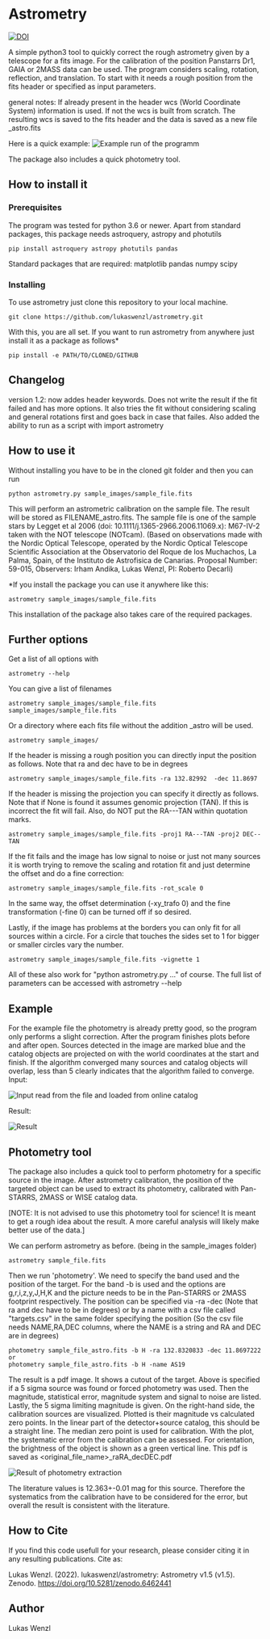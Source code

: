 # Astrometry

[![DOI](https://zenodo.org/badge/172559215.svg)](https://zenodo.org/badge/latestdoi/172559215)

A simple python3 tool to quickly correct the rough astrometry given by a telescope for a fits image. For the calibration of the position Panstarrs Dr1, GAIA or 2MASS data can be used. The program considers scaling, rotation, reflection, and translation. To start with it needs a rough position from the fits header or specified as input parameters.

general notes: If already present in the header wcs (World Coordinate System) information is used. If not the wcs is built from scratch. 
The resulting wcs is saved to the fits header and the data is saved as a new file <filename>_astro.fits

Here is a quick example:
![Example run of the programm](sample_images/sample_run.gif)


The package also includes a quick photometry tool.



## How to install it

### Prerequisites

The program was tested for python 3.6 or newer.
Apart from standard packages, this package needs astroquery, astropy and photutils

```
pip install astroquery astropy photutils pandas
```

Standard packages that are required: matplotlib pandas numpy scipy

### Installing

To use astrometry just clone this repository to your local machine.

```
git clone https://github.com/lukaswenzl/astrometry.git
```

With this, you are all set. If you want to run astrometry from anywhere just install it as a package as follows*

```
pip install -e PATH/TO/CLONED/GITHUB
```

## Changelog
version 1.2: now addes header keywords. Does not write the result if the fit failed and has more options. It also tries the fit without considering scaling and general rotations first and goes back in case that failes. Also added the ability to run as a script with import astrometry

## How to use it

Without installing you have to be in the cloned git folder and then you can run

```
python astrometry.py sample_images/sample_file.fits
```

This will perform an astrometric calibration on the sample file. The result will be stored as FILENAME_astro.fits. 
The sample file is one of the sample stars by Legget et al 2006 (doi: 10.1111/j.1365-2966.2006.11069.x): M67-IV-2 taken with the NOT telescope (NOTcam). (Based on observations made with the Nordic Optical Telescope, operated by the Nordic Optical Telescope Scientific Association at the Observatorio del Roque de los Muchachos, La Palma, Spain, of the Instituto de Astrofisica de Canarias. Proposal Number:  59-015, Observers: Irham Andika, Lukas Wenzl, PI: Roberto Decarli)

*If you install the package you can use it anywhere like this:

```
astrometry sample_images/sample_file.fits
```

This installation of the package also takes care of the required packages.


## Further options

Get a list of all options with

```
astrometry --help
```

You can give a list of filenames

```
astrometry sample_images/sample_file.fits sample_images/sample_file.fits
```

Or a directory where each fits file without the addition _astro will be used.

```
astrometry sample_images/
```

If the header is missing a rough position you can directly input the position as follows. Note that ra and dec have to be in degrees

```
astrometry sample_images/sample_file.fits -ra 132.82992  -dec 11.8697
```

If the header is missing the projection you can specify it directly as follows. Note that if None is found it assumes genomic projection (TAN). If this is incorrect the fit will fail. Also, do NOT put the RA---TAN within quotation marks.

```
astrometry sample_images/sample_file.fits -proj1 RA---TAN -proj2 DEC--TAN
```

If the fit fails and the image has low signal to noise or just not many sources it is worth trying to remove the scaling and rotation fit and just determine the offset and do a fine correction:

```
astrometry sample_images/sample_file.fits -rot_scale 0
```

In the same way, the offset determination (-xy_trafo 0) and the fine transformation (-fine 0) can be turned off if so desired.

Lastly, if the image has problems at the borders you can only fit for all sources within a circle. For a circle that touches the sides set to 1 for bigger or smaller circles vary the number.

```
astrometry sample_images/sample_file.fits -vignette 1
```

All of these also work for "python astrometry.py ..." of course.
The full list of parameters can be accessed with astrometry --help

## Example

For the example file the photometry is already pretty good, so the program only performs a slight correction. After the program finishes plots before and after open. Sources detected in the image are marked blue and the catalog objects are projected on with the world coordinates at the start and finish. If the algorithm converged many sources and catalog objects will overlap, less than 5 clearly indicates that the algorithm failed to converge.
Input:

![Input read from the file and loaded from online catalog](sample_images/sample_file_input.png)

Result:

![Result](sample_images/sample_file_result.png)

## Photometry tool

The package also includes a quick tool to perform photometry for a specific source in the image. After astrometry calibration, the position of the targeted object can be used to extract its photometry, calibrated with Pan-STARRS, 2MASS or WISE catalog data. 

[NOTE: It is not advised to use this photometry tool for science! It is meant to get a rough idea about the result. A more careful analysis will likely make better use of the data.]

We can perform astrometry as before. (being in the sample_images folder)
```
astrometry sample_file.fits
```

Then we run 'photometry'. We need to specify the band used and the position of the target. For the band -b is used and the options are g,r,i,z,y,J,H,K and the picture needs to be in the Pan-STARRS or 2MASS footprint respectively. 
The position can be specified via -ra -dec (Note that ra and dec have to be in degrees) or by a name with a csv file called "targets.csv" in the same folder specifying the position (So the csv file needs NAME,RA,DEC columns, where the NAME is a string and RA and DEC are in degrees) 

```
photometry sample_file_astro.fits -b H -ra 132.8320833 -dec 11.8697222
or
photometry sample_file_astro.fits -b H -name AS19
```

The result is a pdf image. It shows a cutout of the target. Above is specified if a 5 sigma source was found or forced photometry was used. Then the magnitude, statistical error, magnitude system and signal to noise are listed. Lastly, the 5 sigma limiting magnitude is given. On the right-hand side, the calibration sources are visualized. Plotted is their magnitude vs calculated zero points. In the linear part of the detector+source catalog, this should be a straight line. The median zero point is used for calibration. With the plot, the systematic error from the calibration can be assessed. For orientation, the brightness of the object is shown as a green vertical line. This pdf is saved as <original_file_name>_raRA_decDEC.pdf 

![Result of photometry extraction](sample_images/sample_file_photometry_result.png)

The literature values is 12.363+-0.01 mag for this source. Therefore the systematics from the calibration have to be considered for the error, but overall the result is consistent with the literature.


## How to Cite
  
 If you find this code usefull for your research, please consider citing it in any resulting publications. Cite as:
  
  Lukas Wenzl. (2022). lukaswenzl/astrometry: Astrometry v1.5 (v1.5). Zenodo. https://doi.org/10.5281/zenodo.6462441

## Author

Lukas Wenzl 
